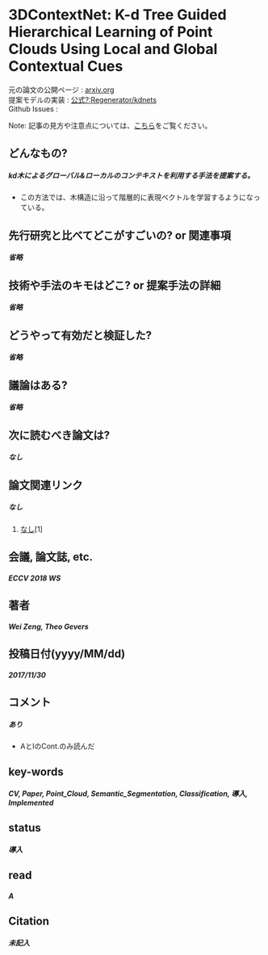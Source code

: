 # 3DContextNet: K-d Tree Guided Hierarchical Learning of Point Clouds Using Local and Global Contextual Cues

元の論文の公開ページ : [arxiv.org](https://arxiv.org/abs/1711.11379)  
提案モデルの実装 : [公式?:Regenerator/kdnets](https://github.com/Regenerator/kdnets)  
Github Issues : []()  

Note: 記事の見方や注意点については、[こちら](/)をご覧ください。

## どんなもの?
##### kd木によるグローバル&ローカルのコンテキストを利用する手法を提案する。
- この方法では、木構造に沿って階層的に表現ベクトルを学習するようになっている。

## 先行研究と比べてどこがすごいの? or 関連事項
##### 省略

## 技術や手法のキモはどこ? or 提案手法の詳細
##### 省略

## どうやって有効だと検証した?
##### 省略

## 議論はある?
##### 省略

## 次に読むべき論文は?
##### なし

## 論文関連リンク
##### なし
1. [なし]()[1]

## 会議, 論文誌, etc.
##### ECCV 2018 WS

## 著者
##### Wei Zeng, Theo Gevers

## 投稿日付(yyyy/MM/dd)
##### 2017/11/30

## コメント
##### あり
- AとIのCont.のみ読んだ

## key-words
##### CV, Paper, Point_Cloud, Semantic_Segmentation, Classification, 導入, Implemented

## status
##### 導入

## read
##### A

## Citation
##### 未記入
